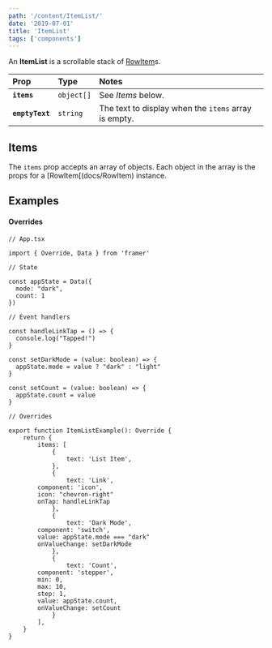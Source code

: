```yaml
---
path: '/content/ItemList/'
date: '2019-07-01'
title: 'ItemList'
tags: ['components']
---
```


An **ItemList** is a scrollable stack of [RowItem]("./RowItem")s.

| Prop            | Type       | Notes                                                |
| :-------------- | :--------- | :--------------------------------------------------- |
| **`items`**     | `object[]` | See _Items_ below.                                   |
| **`emptyText`** | `string`   | The text to display when the `items` array is empty. |

## Items

The `items` prop accepts an array of objects. Each object in the array is the
props for a [RowItem[(docs/RowItem) instance.

## Examples

#### Overrides

```tsx
// App.tsx

import { Override, Data } from 'framer'

// State

const appState = Data({
  mode: "dark",
  count: 1
})

// Event handlers

const handleLinkTap = () => {
  console.log("Tapped!")
}

const setDarkMode = (value: boolean) => {
  appState.mode = value ? "dark" : "light"
}

const setCount = (value: boolean) => {
  appState.count = value
}

// Overrides

export function ItemListExample(): Override {
	return {
		items: [
			{
				text: 'List Item',
			},
			{
				text: 'Link',
        component: 'icon',
        icon: "chevron-right"
        onTap: handleLinkTap
			},
			{
				text: 'Dark Mode',
        component: 'switch',
        value: appState.mode === "dark"
        onValueChange: setDarkMode
			},
			{
				text: 'Count',
        component: 'stepper',
        min: 0,
        max: 10,
        step: 1,
        value: appState.count,
        onValueChange: setCount
			}
		],
	}
}
```
